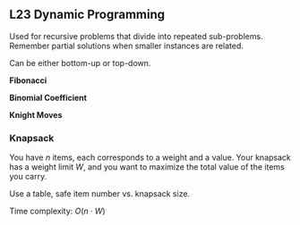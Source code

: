 ## L23 Dynamic Programming

Used for recursive problems that divide into repeated sub-problems. Remember partial solutions when smaller instances are related.

Can be either bottom-up or top-down.

**Fibonacci**

**Binomial Coefficient**

**Knight Moves**

### Knapsack

You have $n$ items, each corresponds to a weight and a value. Your knapsack has a weight limit $W$, and you want to maximize the total value of the items you carry.

Use a table, safe item number vs. knapsack size.

Time complexity: $O(n \cdot W)$
